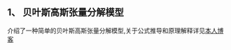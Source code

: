 <!--
 * @Date: 2023-02-16 21:29:18
 * @LastEditors: “limits220284” “2056901285@qq.com”
 * @LastEditTime: 2023-02-17 11:44:41
 * @FilePath: \undefinedc:\Users\wh\Desktop\our_work\mine\Bayesian\贝叶斯分解\code_BPMF\README.md
-->
## 1、 贝叶斯高斯张量分解模型
介绍了一种简单的贝叶斯高斯张量分解模型,关于公式推导和原理解释详见[本人博客](https://blog.csdn.net/qq_45968933?type=blog)
